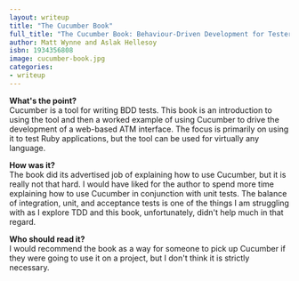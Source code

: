 ```yaml
---
layout: writeup
title: "The Cucumber Book"
full_title: "The Cucumber Book: Behaviour-Driven Development for Testers and Developers"
author: Matt Wynne and Aslak Hellesoy
isbn: 1934356808
image: cucumber-book.jpg
categories:
- writeup
---
```


**What's the point?**  
Cucumber is a tool for writing BDD tests. This book is an introduction to using the tool
and then a worked example of using Cucumber to drive the development of a web-based ATM
interface. The focus is primarily on using it to test Ruby applications, but the tool 
can be used for virtually any language.

**How was it?**  
The book did its advertised job of explaining how to use Cucumber, but it is really
not that hard. I would have liked for the author to spend more time explaining how to
use Cucumber in conjunction with unit tests. The balance of integration, unit,
and acceptance tests is one of the things I am struggling with as I explore TDD and this
book, unfortunately, didn't help much in that regard.

**Who should read it?**  
I would recommend the book as a way for someone to pick up Cucumber if they were going to
use it on a project, but I don't think it is strictly necessary.